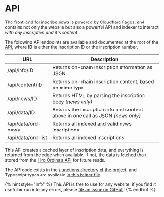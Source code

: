# API

The [front-end for inscribe.news](https://inscribe.news) is powered by Cloudflare Pages, and contains not only the website but also a powerful API and indexer to interact _with any inscription and it's content_.

The following API endpoints are available and [documented at the root of the API](https://inscribe.news/api), where **ID** is either the inscription ID or the inscription number.

| URL                | Description                                                                      |
| ------------------ | -------------------------------------------------------------------------------- |
| /api/info/ID       | Returns on-chain inscription information as JSON                                 |
| /api/content/ID    | Returns on-chain inscription content, based on mime type                         |
| /api/news/ID       | Returns HTML by parsing the inscription body _(news only)_                       |
| /api/data/ID       | Returns the inscription info and content above in one call as JSON _(news only)_ |
| /api/data/ord-news | Returns all indexed and valid news inscriptions                                  |
| /api/data/ord-list | Returns all indexed inscriptions                                                 |

This API creates a cached layer of inscription data, and everything is returned from the edge when available. If not, the data is fetched then stored from the [Hiro Ordinals API](https://docs.hiro.so/ordinals) for future reads.

The API code exists in the [/functions directory of the project](https://github.com/OrdinalNews/client/tree/main/functions/api), and Typescript types are available [in this helper file](https://github.com/OrdinalNews/client/blob/main/lib/api-types.ts).

{% hint style="info" %}
This API is free to use for any website, if you find it useful or run into any errors, please [file an issue on GitHub](https://github.com/ordinalnews/client/issues)!
{% endhint %}
